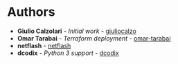 # Authors

* **Giulio Calzolari** - *Initial work* - [giuliocalzo](https://github.com/giuliocalzolari)
* **Omar Tarabai** - *Terraform deployment* - [omar-tarabai](https://github.com/omar-tarabai)
* **netflash**  - [netflash](https://github.com/netflash)
* **dcodix** - *Python 3 support* - [dcodix](https://github.com/dcodix)
